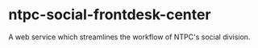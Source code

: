 # ntpc-social-frontdesk-center
A web service which streamlines the workflow of NTPC's social division.
